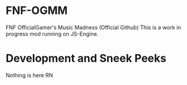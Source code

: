 # FNF-OGMM
FNF OfficialGamer's Music Madness (Official Github)
This is a work in progress mod running on JS-Engine.

# Development and Sneek Peeks
Nothing is here RN
